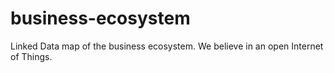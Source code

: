# business-ecosystem
Linked Data map of the business ecosystem.  We believe in an open Internet of Things.
